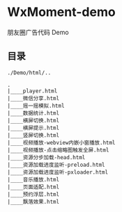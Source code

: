 # WxMoment-demo
朋友圈广告代码 Demo


## 目录

`./Demo/html/..`

```
.
|____player.html
|____微信分享.html
|____摇一摇模拟.html
|____数据统计.html
|____横屏切换.html
|____横屏提示.html
|____竖屏切换.html
|____视频播放-webview内嵌小窗播放.html
|____视频播放-点击缩略图触发全屏.html
|____资源分步加载-head.html
|____资源加载进度监听-preload.html
|____资源加载进度监听-pxloader.html
|____音乐播放.html
|____页面适配.html
|____预约浮层.html
|____飘落效果.html
```
